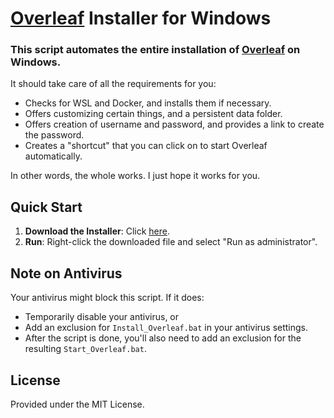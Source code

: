 # [Overleaf](https://www.Overleaf.com) Installer for Windows

### This script automates the entire installation of [Overleaf](https://github.com/overleaf/overleaf) on Windows.


It should take care of all the requirements for you: 
- Checks for WSL and Docker, and installs them if necessary.
- Offers customizing certain things, and a persistent data folder.
- Offers creation of username and password, and provides a link to create the password.
- Creates a "shortcut" that you can click on to start Overleaf automatically.

In other words, the whole works. I just hope it works for you.


## Quick Start

1. **Download the Installer**: Click [here](https://github.com/sm18lr88/Overleaf_Installer/raw/main/Install_Overleaf.bat).
2. **Run**: Right-click the downloaded file and select "Run as administrator".

## Note on Antivirus

Your antivirus might block this script. If it does:
- Temporarily disable your antivirus, or
- Add an exclusion for `Install_Overleaf.bat` in your antivirus settings.
- After the script is done, you'll also need to add an exclusion for the resulting `Start_Overleaf.bat`.

## License

Provided under the MIT License.
